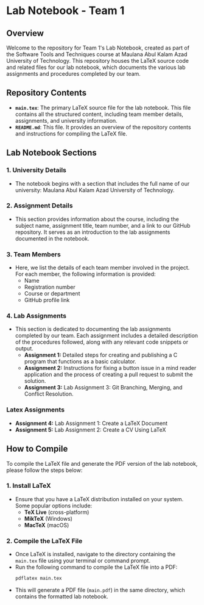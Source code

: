 # Lab Notebook - Team 1

## Overview

Welcome to the repository for Team 1's Lab Notebook, created as part of the Software Tools and Techniques course at Maulana Abul Kalam Azad University of Technology. This repository houses the LaTeX source code and related files for our lab notebook, which documents the various lab assignments and procedures completed by our team.

## Repository Contents

- **`main.tex`**: The primary LaTeX source file for the lab notebook. This file contains all the structured content, including team member details, assignments, and university information.
- **`README.md`**: This file. It provides an overview of the repository contents and instructions for compiling the LaTeX file.

## Lab Notebook Sections

### 1. University Details
   - The notebook begins with a section that includes the full name of our university: Maulana Abul Kalam Azad University of Technology.

### 2. Assignment Details
   - This section provides information about the course, including the subject name, assignment title, team number, and a link to our GitHub repository. It serves as an introduction to the lab assignments documented in the notebook.

### 3. Team Members
   - Here, we list the details of each team member involved in the project. For each member, the following information is provided:
     - Name
     - Registration number
     - Course or department
     - GitHub profile link

### 4. Lab Assignments
   - This section is dedicated to documenting the lab assignments completed by our team. Each assignment includes a detailed description of the procedures followed, along with any relevant code snippets or output.
     - **Assignment 1:** Detailed steps for creating and publishing a C program that functions as a basic calculator.
     - **Assignment 2:** Instructions for fixing a button issue in a mind reader application and the process of creating a pull request to submit the solution.
     - **Assignment 3:** Lab Assignment 3: Git Branching, Merging, and Conflict Resolution.

###  Latex Assignments
   - **Assignment 4:** Lab Assignment 1: Create a LaTeX Document
   - **Assignment 5:** Lab Assignment 2: Create a CV Using LaTeX

## How to Compile

To compile the LaTeX file and generate the PDF version of the lab notebook, please follow the steps below:

### 1. Install LaTeX
   - Ensure that you have a LaTeX distribution installed on your system. Some popular options include:
     - **TeX Live** (cross-platform)
     - **MikTeX** (Windows)
     - **MacTeX** (macOS)

### 2. Compile the LaTeX File
   - Once LaTeX is installed, navigate to the directory containing the `main.tex` file using your terminal or command prompt.
   - Run the following command to compile the LaTeX file into a PDF:
     ```bash
     pdflatex main.tex
     ```
   - This will generate a PDF file (`main.pdf`) in the same directory, which contains the formatted lab notebook.
